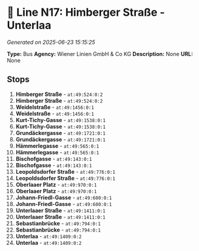 # 🚌 Line N17: Himberger Straße - Unterlaa

*Generated on 2025-06-23 15:15:25*

**Type:** Bus
**Agency:** Wiener Linien GmbH & Co KG
**Description:** None
**URL:** None

## Stops

1. **Himberger Straße** - `at:49:524:0:2`
2. **Himberger Straße** - `at:49:524:0:2`
3. **Weidelstraße** - `at:49:1456:0:1`
4. **Weidelstraße** - `at:49:1456:0:1`
5. **Kurt-Tichy-Gasse** - `at:49:1538:0:1`
6. **Kurt-Tichy-Gasse** - `at:49:1538:0:1`
7. **Grundäckergasse** - `at:49:1721:0:1`
8. **Grundäckergasse** - `at:49:1721:0:1`
9. **Hämmerlegasse** - `at:49:565:0:1`
10. **Hämmerlegasse** - `at:49:565:0:1`
11. **Bischofgasse** - `at:49:143:0:1`
12. **Bischofgasse** - `at:49:143:0:1`
13. **Leopoldsdorfer Straße** - `at:49:776:0:1`
14. **Leopoldsdorfer Straße** - `at:49:776:0:1`
15. **Oberlaaer Platz** - `at:49:970:0:1`
16. **Oberlaaer Platz** - `at:49:970:0:1`
17. **Johann-Friedl-Gasse** - `at:49:600:0:1`
18. **Johann-Friedl-Gasse** - `at:49:600:0:1`
19. **Unterlaaer Straße** - `at:49:1411:0:1`
20. **Unterlaaer Straße** - `at:49:1411:0:1`
21. **Sebastianbrücke** - `at:49:794:0:1`
22. **Sebastianbrücke** - `at:49:794:0:1`
23. **Unterlaa** - `at:49:1409:0:2`
24. **Unterlaa** - `at:49:1409:0:2`